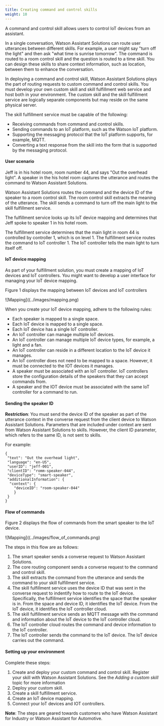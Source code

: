 ```yaml
---
title: Creating command and control skills
weight: 10
---
```


A command and control skill allows users to control IoT devices from an assistant. 

In a single conversation, Watson Assistant Solutions can route user utterances between different skills. For example, a user might say "turn off the light" and then ask "what time is sunrise tomorrow". The command is routed to a room control skill and the question is routed to a time skill. You can design these skills to share context information, such as location, between them to enhance the conversation.

In deploying a command and control skill, Watson Assistant Solutions plays the part of routing requests to custom command and control skills. You must develop your own  custom skill and skill fulfillment web service and host both in your environment.  The custom skill and the skill fulfillment service are logically separate components but may reside on the same physical server.

The skill fulfillment service must be capable of the following:

- Receiving commands from command and control skills.
- Sending commands to an IoT platform, such as the Watson IoT platform.
- Supporting the messaging protocol that the IoT platform supports, for example, MQTT.
- Converting a text response from the skill into the form that is supported by the messaging protocol. 

#### User scenario

Jeff is in his hotel room, room number 44, and says "Out the overhead light". A speaker in the his hotel room captures the utterance and routes the command to Watson Assistant Solutions.  

Watson Assistant Solutions routes the command and the device ID of the speaker to a room control skill. The room control skill extracts the meaning of the utterance.  The skill sends a command to turn off the main light to the skill fulfillment service.

The fulfillment service looks up its IoT device mapping and determines that Jeff spoke to speaker 1 in his hotel room. 

The fulfillment service determines that the main light in room 44 is controlled by controller 1, which is on level 1. The fulfillment service routes the command to IoT controller 1. The IoT controller tells the main light to turn itself off.

#### IoT device mapping

As part of your fulfillment solution, you must create a mapping of IoT devices and IoT controllers.  You  might want to develop a user interface for managing your IoT device mapping.


Figure 1 displays the mapping between IoT devices and IoT controllers

![Mapping]((../images/mapping.png)

When you create your IoT device mapping, adhere to the following rules:

- Each speaker is mapped to a single space.
- Each IoT device is mapped to a single space.
- Each IoT device has a single IoT controller.
- An IoT controller can manage multiple IoT devices.
- An IoT controller can manage multiple IoT device types, for example, a light and a fan.
- An IoT controller can reside in a different location to the IoT device it manages.  
- An IoT controller does not need to be mapped to a space.  However, it must be connected to the IOT devices it manages.
- A speaker must be associated with an IoT controller.  IoT controllers store the configuration details of the speakers that they can accept commands from.
- A speaker and the IOT device must be associated with the same IoT controller for a command to run.  


#### Sending the speaker ID

**Restriction**: You  must send the device ID of the speaker as part of the utterance context in the converse request from the client device to Watson Assistant Solutions. Parameters that are included under context are sent from Watson Assistant Solutions to skills. However, the client ID parameter, which refers to the same ID, is not sent to skills.

For example:

```
{ 
 "text": "Out the overhead light", 
 "language": "en-US", 
 "userID": "jeff-001", 
 "clientID": "romm-speaker-044", 
 "deviceType": "smart-speaker", 
 "additionalInformation": { 
  "context": { 
    "deviceID": "room-speaker-044"
    }
 }
}
```

#### Flow of commands

Figure 2 displays the flow of commands from the smart speaker to the IoT device.

![Mapping]((../images/flow_of_commands.png)

The steps in this flow are as follows:

1. The smart speaker sends a converse request to Watson Assistant Solutions.
2. The core routing component sends a converse request to the command and control skill.
3. The skill extracts the command from the utterance and sends the command to your skill fulfillment service.
4. The skill fulfillment service uses the device ID that was sent in the converse request to indentify how to route to the IoT device. Specifically, the fulfillment service identifies the space that the speaker is in. From the space and device ID, it identifies the IoT device.  From the IoT device, it identifies the IoT controller cloud. 
5. The skill fulfillment service sends an MQTT message with the command and information about the IoT device to the IoT controller cloud.  
6. The IoT controller cloud routes the command and device information to the IoT controller.
7. The IoT controller sends the command to the IoT device.  The IoT device carries out the command.

#### Setting up your environment

Complete these steps:

1. Create and deploy your custom command and control skill.  Register your skill with Watson Assistant Solutions.  See the _Adding a custom skill_ topic for more information
2. Deploy your custom skill.
3. Create a skill fulfillment service.
4. Create an IoT device mapping.
5. Connect your IoT devices and IOT controllers.

**Note**: The steps are geared towards customers who have Watson Assistant for Industry or Watson Assistant for Automotive.